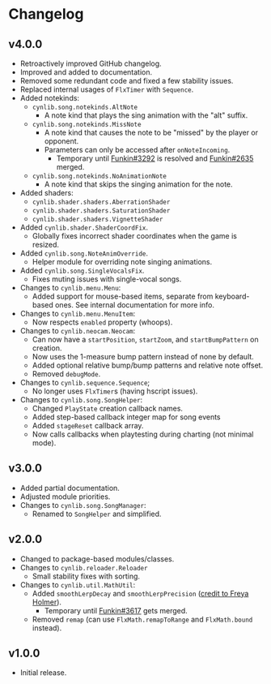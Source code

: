 # Changelog

## v4.0.0

- Retroactively improved GitHub changelog.
- Improved and added to documentation.
- Removed some redundant code and fixed a few stability issues.
- Replaced internal usages of `FlxTimer` with `Sequence`.
- Added notekinds:
  - `cynlib.song.notekinds.AltNote`
    - A note kind that plays the sing animation with the "alt" suffix.
  - `cynlib.song.notekinds.MissNote`
    - A note kind that causes the note to be "missed" by the player or opponent.
    - Parameters can only be accessed after `onNoteIncoming`.
      - Temporary until [Funkin#3292](https://github.com/FunkinCrew/Funkin/issues/3292) is resolved and [Funkin#2635](https://github.com/FunkinCrew/Funkin/pull/2635) merged.
  - `cynlib.song.notekinds.NoAnimationNote`
    - A note kind that skips the singing animation for the note.
- Added shaders:
  - `cynlib.shader.shaders.AberrationShader`
  - `cynlib.shader.shaders.SaturationShader`
  - `cynlib.shader.shaders.VignetteShader`
- Added `cynlib.shader.ShaderCoordFix`.
  - Globally fixes incorrect shader coordinates when the game is resized.
- Added `cynlib.song.NoteAnimOverride`.
  - Helper module for overriding note singing animations.
- Added `cynlib.song.SingleVocalsFix`.
  - Fixes muting issues with single-vocal songs.
- Changes to `cynlib.menu.Menu`:
  - Added support for mouse-based items, separate from keyboard-based ones. See internal documentation for more info.
- Changes to `cynlib.menu.MenuItem`:
  - Now respects `enabled` property (whoops).
- Changes to `cynlib.neocam.Neocam`:
  - Can now have a `startPosition`, `startZoom`, and `startBumpPattern` on creation.
  - Now uses the 1-measure bump pattern instead of none by default.
  - Added optional relative bump/bump patterns and relative note offset.
  - Removed `debugMode`.
- Changes to `cynlib.sequence.Sequence`;
  - No longer uses `FlxTimer`s (having hscript issues).
- Changes to `cynlib.song.SongHelper`:
  - Changed `PlayState` creation callback names.
  - Added step-based callback integer map for song events
  - Added `stageReset` callback array.
  - Now calls callbacks when playtesting during charting (not minimal mode).

## v3.0.0

- Added partial documentation.
- Adjusted module priorities.
- Changes to `cynlib.song.SongManager`:
  - Renamed to `SongHelper` and simplified.

## v2.0.0

- Changed to package-based modules/classes.
- Changes to `cynlib.reloader.Reloader`
  - Small stability fixes with sorting.
- Changes to `cynlib.util.MathUtil`:
  - Added `smoothLerpDecay` and `smoothLerpPrecision` ([credit to Freya Holmer](https://twitter.com/FreyaHolmer/status/1757918211679650262)).
    - Temporary until [Funkin#3617](https://github.com/FunkinCrew/Funkin/pull/3617) gets merged.
  - Removed `remap` (can use `FlxMath.remapToRange` and `FlxMath.bound` instead).

## v1.0.0

- Initial release.
